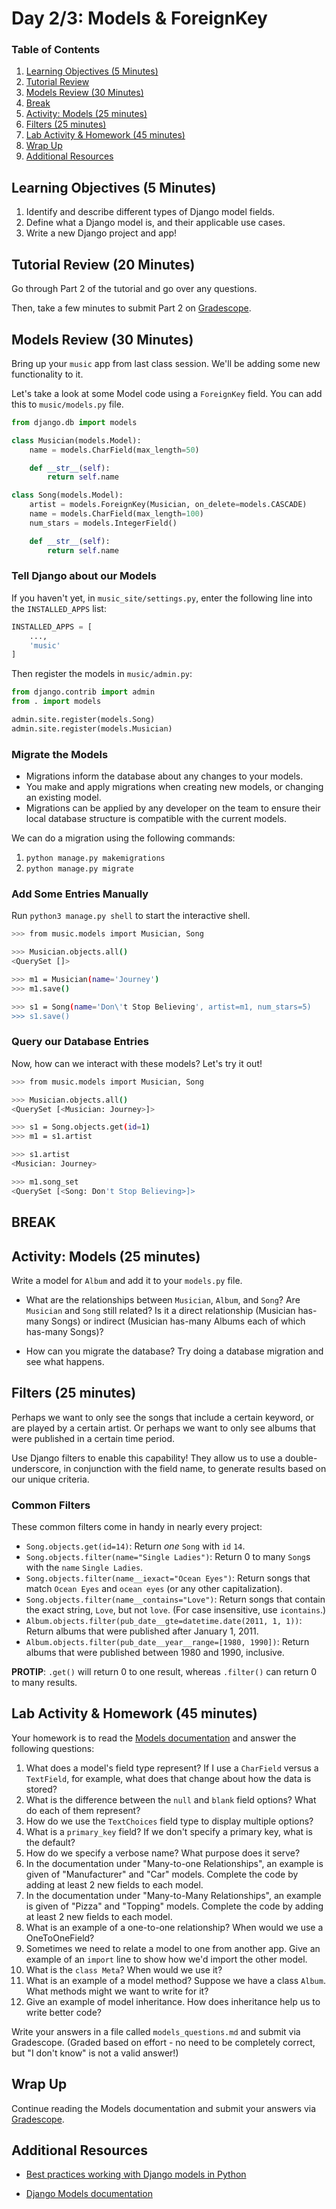 # Day 2/3: Models & ForeignKey

### Table of Contents

1. [Learning Objectives (5 Minutes)](#learning-objectives-5-minutes)
1. [Tutorial Review](#tutorial-review-20-minutes)
1. [Models Review (30 Minutes)](#models-review-30-minutes)
1. [Break](#break)
1. [Activity: Models (25 minutes)](#activity-models-25-minutes)
1. [Filters (25 minutes)](#filters-25-minutes)
1. [Lab Activity & Homework (45 minutes)](#lab-activity-homework-45-minutes)
1. [Wrap Up](#wrap-up)
1. [Additional Resources](#additional-resources)

## Learning Objectives (5 Minutes)

1. Identify and describe different types of Django model fields.
2. Define what a Django model is, and their applicable use cases.
3. Write a new Django project and app!

## Tutorial Review (20 Minutes)

Go through Part 2 of the tutorial and go over any questions.

Then, take a few minutes to submit Part 2 on [Gradescope](https://gradescope.com).

## Models Review (30 Minutes)

Bring up your `music` app from last class session. We'll be adding some new functionality to it.

Let's take a look at some Model code using a `ForeignKey` field. You can add this to `music/models.py` file.

```py
from django.db import models

class Musician(models.Model):
    name = models.CharField(max_length=50)

    def __str__(self):
        return self.name

class Song(models.Model):
    artist = models.ForeignKey(Musician, on_delete=models.CASCADE)
    name = models.CharField(max_length=100)
    num_stars = models.IntegerField()

    def __str__(self):
        return self.name
```

### Tell Django about our Models

If you haven't yet, in `music_site/settings.py`, enter the following line into the `INSTALLED_APPS` list:

```py
INSTALLED_APPS = [
    ...,
    'music'
]
```

Then register the models in `music/admin.py`:

```py
from django.contrib import admin
from . import models

admin.site.register(models.Song)
admin.site.register(models.Musician)
```

### Migrate the Models

- Migrations inform the database about any changes to your models.
- You make and apply migrations when creating new models, or changing an existing model.
- Migrations can be applied by any developer on the team to ensure their local database structure is compatible with the current models.

We can do a migration using the following commands:

1. `python manage.py makemigrations`
2. `python manage.py migrate`

### Add Some Entries Manually

Run `python3 manage.py shell` to start the interactive shell.

```bash
>>> from music.models import Musician, Song

>>> Musician.objects.all()
<QuerySet []>

>>> m1 = Musician(name='Journey')
>>> m1.save()

>>> s1 = Song(name='Don\'t Stop Believing', artist=m1, num_stars=5)
>>> s1.save()
```

### Query our Database Entries

Now, how can we interact with these models? Let's try it out!

```bash
>>> from music.models import Musician, Song

>>> Musician.objects.all()
<QuerySet [<Musician: Journey>]>

>>> s1 = Song.objects.get(id=1)
>>> m1 = s1.artist

>>> s1.artist
<Musician: Journey>

>>> m1.song_set
<QuerySet [<Song: Don't Stop Believing>]>
```

## BREAK

## Activity: Models (25 minutes)

Write a model for `Album` and add it to your `models.py` file.

- What are the relationships between `Musician`, `Album`, and `Song`? Are `Musician` and `Song` still related? Is it a direct relationship (Musician has-many Songs) or indirect (Musician has-many Albums each of which has-many Songs)?

- How can you migrate the database? Try doing a database migration and see what happens.

## Filters (25 minutes)

Perhaps we want to only see the songs that include a certain keyword, or are played by a certain artist. Or perhaps we want to only see albums that were published in a certain time period.

Use Django filters to enable this capability! They allow us to use a double-underscore, in conjunction with the field name, to generate results based on our unique criteria.

### Common Filters

These common filters come in handy in nearly every project:

- `Song.objects.get(id=14)`: Return *one* `Song` with `id` `14`.
- `Song.objects.filter(name="Single Ladies")`: Return 0 to many `Song`s with the `name` `Single Ladies`.
- `Song.objects.filter(name__iexact="Ocean Eyes")`: Return songs that match `Ocean Eyes` and `ocean eyes` (or any other capitalization).
- `Song.objects.filter(name__contains="Love")`: Return songs that contain the exact string, `Love`, but not `love`. (For case insensitive, use `icontains`.)
- `Album.objects.filter(pub_date__gte=datetime.date(2011, 1, 1))`: Return albums that were published after January 1, 2011.
- `Album.objects.filter(pub_date__year__range=[1980, 1990])`: Return albums that were published between 1980 and 1990, inclusive.

**PROTIP**: `.get()` will return 0 to one result, whereas `.filter()` can return 0 to many results.

## Lab Activity & Homework (45 minutes)

Your homework is to read the [Models documentation](https://docs.djangoproject.com/en/3.0/topics/db/models/) and answer the following questions:

1. What does a model's field type represent? If I use a `CharField` versus a `TextField`, for example, what does that change about how the data is stored?
1. What is the difference between the `null` and `blank` field options? What do each of them represent?
1. How do we use the `TextChoices` field type to display multiple options?
1. What is a `primary_key` field? If we don't specify a primary key, what is the default?
1. How do we specify a verbose name? What purpose does it serve?
1. In the documentation under "Many-to-one Relationships", an example is given of "Manufacturer" and "Car" models. Complete the code by adding at least 2 new fields to each model.
1. In the documentation under "Many-to-Many Relationships", an example is given of "Pizza" and "Topping" models. Complete the code by adding at least 2 new fields to each model.
1. What is an example of a one-to-one relationship? When would we use a OneToOneField?
1. Sometimes we need to relate a model to one from another app. Give an example of an `import` line to show how we'd import the other model.
1. What is the `class Meta`? When would we use it?
1. What is an example of a model method? Suppose we have a class `Album`. What methods might we want to write for it?
1. Give an example of model inheritance. How does inheritance help us to write better code?

Write your answers in a file called `models_questions.md` and submit via Gradescope. (Graded based on effort - no need to be completely correct, but "I don't know" is not a valid answer!)

## Wrap Up

Continue reading the Models documentation and submit your answers via [Gradescope](https://gradescope.com).

## Additional Resources

* [Best practices working with Django models in Python](https://steelkiwi.com/blog/best-practices-working-django-models-python/)

* [Django Models documentation](https://docs.djangoproject.com/en/2.2/topics/db/models/)